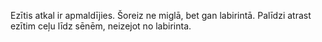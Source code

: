 Ezītis atkal ir apmaldījies. Šoreiz ne miglā, bet gan labirintā.
Palīdzi atrast ezītim ceļu līdz sēnēm, neizejot no labirinta.